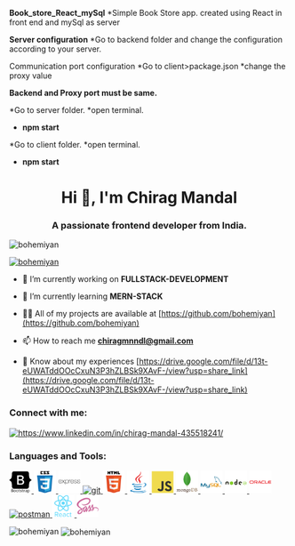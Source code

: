 **Book_store_React_mySql**
 *Simple Book Store app. created using React in front end and mySql as server
 
 
**Server configuration**
*Go to backend folder and change the configuration according to your server.

Communication port configuration
*Go to client>package.json
*change the proxy value 

**Backend and Proxy port must be same.**





*Go to server folder.
*open terminal.
* **npm start**


*Go to client folder.
*open terminal.
*  **npm start**


<h1 align="center">Hi 👋, I'm Chirag Mandal</h1>
<h3 align="center">A passionate frontend developer from India.</h3>

<p align="left"> <img src="https://komarev.com/ghpvc/?username=bohemiyan&label=Profile%20views&color=0e75b6&style=flat" alt="bohemiyan" /> </p>

<p align="left"> <a href="https://github.com/ryo-ma/github-profile-trophy"><img src="https://github-profile-trophy.vercel.app/?username=bohemiyan" alt="bohemiyan" /></a> </p>

- 🔭 I’m currently working on **FULLSTACK-DEVELOPMENT**

- 🌱 I’m currently learning **MERN-STACK**

- 👨‍💻 All of my projects are available at [https://github.com/bohemiyan](https://github.com/bohemiyan)

- 📫 How to reach me **chiragmnndl@gmail.com**

- 📄 Know about my experiences [https://drive.google.com/file/d/13t-eUWATddOOcCxuN3P3hZLBSk9XAvF-/view?usp=share_link](https://drive.google.com/file/d/13t-eUWATddOOcCxuN3P3hZLBSk9XAvF-/view?usp=share_link)

<h3 align="left">Connect with me:</h3>
<p align="left">
<a href="https://linkedin.com/in/https://www.linkedin.com/in/chirag-mandal-435518241/" target="blank"><img align="center" src="https://raw.githubusercontent.com/rahuldkjain/github-profile-readme-generator/master/src/images/icons/Social/linked-in-alt.svg" alt="https://www.linkedin.com/in/chirag-mandal-435518241/" height="30" width="40" /></a>
</p>

<h3 align="left">Languages and Tools:</h3>
<p align="left"> <a href="https://getbootstrap.com" target="_blank" rel="noreferrer"> <img src="https://raw.githubusercontent.com/devicons/devicon/master/icons/bootstrap/bootstrap-plain-wordmark.svg" alt="bootstrap" width="40" height="40"/> </a> <a href="https://www.w3schools.com/css/" target="_blank" rel="noreferrer"> <img src="https://raw.githubusercontent.com/devicons/devicon/master/icons/css3/css3-original-wordmark.svg" alt="css3" width="40" height="40"/> </a> <a href="https://expressjs.com" target="_blank" rel="noreferrer"> <img src="https://raw.githubusercontent.com/devicons/devicon/master/icons/express/express-original-wordmark.svg" alt="express" width="40" height="40"/> </a> <a href="https://git-scm.com/" target="_blank" rel="noreferrer"> <img src="https://www.vectorlogo.zone/logos/git-scm/git-scm-icon.svg" alt="git" width="40" height="40"/> </a> <a href="https://www.w3.org/html/" target="_blank" rel="noreferrer"> <img src="https://raw.githubusercontent.com/devicons/devicon/master/icons/html5/html5-original-wordmark.svg" alt="html5" width="40" height="40"/> </a> <a href="https://www.java.com" target="_blank" rel="noreferrer"> <img src="https://raw.githubusercontent.com/devicons/devicon/master/icons/java/java-original.svg" alt="java" width="40" height="40"/> </a> <a href="https://developer.mozilla.org/en-US/docs/Web/JavaScript" target="_blank" rel="noreferrer"> <img src="https://raw.githubusercontent.com/devicons/devicon/master/icons/javascript/javascript-original.svg" alt="javascript" width="40" height="40"/> </a> <a href="https://www.mongodb.com/" target="_blank" rel="noreferrer"> <img src="https://raw.githubusercontent.com/devicons/devicon/master/icons/mongodb/mongodb-original-wordmark.svg" alt="mongodb" width="40" height="40"/> </a> <a href="https://www.mysql.com/" target="_blank" rel="noreferrer"> <img src="https://raw.githubusercontent.com/devicons/devicon/master/icons/mysql/mysql-original-wordmark.svg" alt="mysql" width="40" height="40"/> </a> <a href="https://nodejs.org" target="_blank" rel="noreferrer"> <img src="https://raw.githubusercontent.com/devicons/devicon/master/icons/nodejs/nodejs-original-wordmark.svg" alt="nodejs" width="40" height="40"/> </a> <a href="https://www.oracle.com/" target="_blank" rel="noreferrer"> <img src="https://raw.githubusercontent.com/devicons/devicon/master/icons/oracle/oracle-original.svg" alt="oracle" width="40" height="40"/> </a> <a href="https://postman.com" target="_blank" rel="noreferrer"> <img src="https://www.vectorlogo.zone/logos/getpostman/getpostman-icon.svg" alt="postman" width="40" height="40"/> </a> <a href="https://reactjs.org/" target="_blank" rel="noreferrer"> <img src="https://raw.githubusercontent.com/devicons/devicon/master/icons/react/react-original-wordmark.svg" alt="react" width="40" height="40"/> </a> <a href="https://sass-lang.com" target="_blank" rel="noreferrer"> <img src="https://raw.githubusercontent.com/devicons/devicon/master/icons/sass/sass-original.svg" alt="sass" width="40" height="40"/> </a> </p>

<p><img align="left" src="https://github-readme-stats.vercel.app/api/top-langs?username=bohemiyan&show_icons=true&locale=en&layout=compact" alt="bohemiyan" /></p>

<p>&nbsp;<img align="center" src="https://github-readme-stats.vercel.app/api?username=bohemiyan&show_icons=true&locale=en" alt="bohemiyan" /></p>

